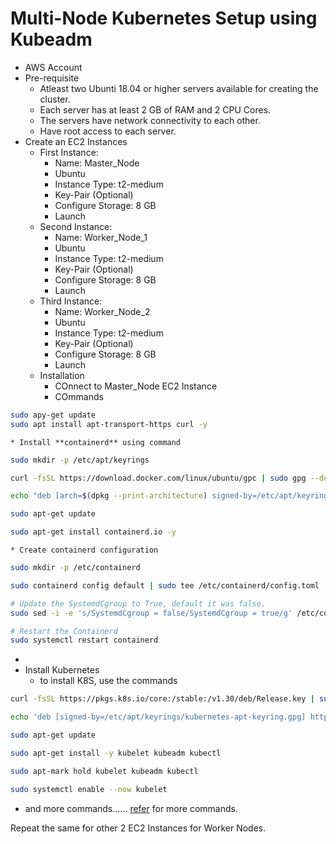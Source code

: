 # Multi-Node Kubernetes Setup using Kubeadm

* AWS Account
* Pre-requisite
  * Atleast two Ubunti 18.04 or higher servers available for creating the cluster.
  * Each server has at least 2 GB of RAM and 2 CPU Cores.
  * The servers have network connectivity to each other.
  * Have root access to each server.
* Create an EC2 Instances
  * First Instance: 
    * Name: Master_Node
    * Ubuntu
    * Instance Type: t2-medium
    * Key-Pair (Optional)
    * Configure Storage: 8 GB
    * Launch
  * Second Instance:
    * Name: Worker_Node_1
    * Ubuntu
    * Instance Type: t2-medium
    * Key-Pair (Optional)
    * Configure Storage: 8 GB
    * Launch
  * Third Instance:
    * Name: Worker_Node_2
    * Ubuntu
    * Instance Type: t2-medium
    * Key-Pair (Optional)
    * Configure Storage: 8 GB
    * Launch
  * Installation
    * COnnect to Master_Node EC2 Instance
    * COmmands
```bash
sudo apy-get update
sudo apt install apt-transport-https curl -y
```
    * Install **containerd** using command
```bash
sudo mkdir -p /etc/apt/keyrings

curl -fsSL https://download.docker.com/linux/ubuntu/gpc | sudo gpg --dearmor -o /etc/apt/keyrings/docker.gpg

echo "deb [arch=$(dpkg --print-architecture) signed-by=/etc/apt/keyrings/docker.gpg] https://download.docker.com/linux/ubuntu $(lsb_release -cs) stable" | sudo tee /etc/apt/sources.list.d/docker.list > /dev/null

sudo apt-get update

sudo apt-get install containerd.io -y

```
    * Create containerd configuration
```bash
sudo mkdir -p /etc/containerd

sudo containerd config default | sudo tee /etc/containerd/config.toml

# Update the SystemdCgroup to True, default it was false.
sudo sed -i -e 's/SystemdCgroup = false/SystemdCgroup = true/g' /etc/containerd/config.toml

# Restart the Containerd
sudo systemctl restart containerd
```
  * 
* Install Kubernetes
  * to install K8S, use the commands
```bash
curl -fsSL https://pkgs.k8s.io/core:/stable:/v1.30/deb/Release.key | sudo gpg --dearmor -o /etc/apt/keyrings/kubernetes-apt-keyring.gpg

echo 'deb [signed-by=/etc/apt/keyrings/kubernetes-apt-keyring.gpg] https://pkgs.k8s.io/core:/stable:/v1.30/deb/ /' | sudo tee /etc/apt/sources.list.d/kubernetes.list

sudo apt-get update

sudo apt-get install -y kubelet kubeadm kubectl

sudo apt-mark hold kubelet kubeadm kubectl

sudo systemctl enable --now kubelet
```
  * and more commands...... [refer](https://www.youtube.com/watch?v=7W6D8iHEnpg&list=PLj-3PZlPbUVT9FLR0MufSw3isCxEDScO8&index=11) for more commands.

Repeat the same for other 2 EC2 Instances for Worker Nodes.
